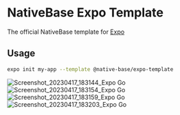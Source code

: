 # NativeBase Expo Template

The official NativeBase template for [Expo](https://docs.expo.io/)

## Usage

```sh
expo init my-app --template @native-base/expo-template
```
![Screenshot_20230417_183144_Expo Go](https://github.com/inaprel3/MyAppTsymbal/assets/97917919/a1d1fbae-7a43-4e05-ba05-33fe41dbe494)
![Screenshot_20230417_183154_Expo Go](https://github.com/inaprel3/MyAppTsymbal/assets/97917919/2eb85cb4-ae92-4eb8-bc52-61597075e600)
![Screenshot_20230417_183159_Expo Go](https://github.com/inaprel3/MyAppTsymbal/assets/97917919/fa8ed7dd-05f6-450c-8e91-0a01389a657d)
![Screenshot_20230417_183203_Expo Go](https://github.com/inaprel3/MyAppTsymbal/assets/97917919/5e3bd290-e501-4b4f-bcfa-27d1a414aa29)
